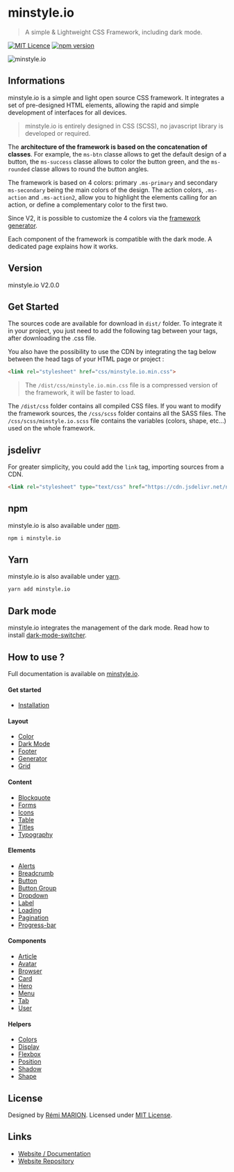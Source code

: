 # minstyle.io

> A simple & Lightweight CSS Framework, including dark mode.

[![MIT Licence](https://badges.frapsoft.com/os/mit/mit.svg?v=103)](https://opensource.org/licenses/mit-license.php)
[![npm version](https://badge.fury.io/js/minstyle.io.svg)](https://badge.fury.io/js/minstyle.io)

![minstyle.io](https://nsa40.casimages.com/img/2019/12/02//191202090524519052.png)

## Informations

minstyle.io is a simple and light open source CSS framework. It integrates a set of pre-designed HTML elements, allowing the rapid and simple development of interfaces for all devices.

> minstyle.io is entirely designed in CSS (SCSS), no javascript library is developed or required.

The **architecture of the framework is based on the concatenation of classes**. For example, the `ms-btn` classe allows to get the default design of a button, the `ms-success` classe allows to color the button green, and the `ms-rounded` classe allows to round the button angles.

The framework is based on 4 colors: primary `.ms-primary` and secondary `ms-secondary` being the main colors of the design.
The action colors, `.ms-action` and `.ms-action2`, allow you to highlight the elements calling for an action, or define a complementary color to the first two.

Since V2, it is possible to customize the 4 colors via the [framework generator](https://generator.minstyle.io/).

Each component of the framework is compatible with the dark mode. A dedicated page explains how it works.

## Version

minstyle.io V2.0.0

## Get Started

The sources code are available for download in `dist/` folder. To integrate it in your project, you just need to add the following tag between your <head> tags, after downloading the .css file.

You also have the possibility to use the CDN by integrating the tag below between the head tags of your HTML page or project :

```html
<link rel="stylesheet" href="css/minstyle.io.min.css">
```

> The `/dist/css/minstyle.io.min.css` file is a compressed version of the framework, it will be faster to load.


The `/dist/css` folder contains all compiled CSS files. If you want to modify the framework sources, the `/css/scss` folder contains all the SASS files. The `/css/scss/minstyle.io.scss` file contains the variables (colors, shape, etc...) used on the whole framework.
## jsdelivr

For greater simplicity, you could add the `link` tag, importing sources from a CDN.

```html
<link rel="stylesheet" type="text/css" href="https://cdn.jsdelivr.net/npm/minstyle.io@2.0.0/css/minstyle.io.css">
```

## npm

minstyle.io is also available under [npm](https://www.npmjs.com/package/minstyle.io).

```bash
npm i minstyle.io
```

## Yarn

minstyle.io is also available under [yarn](https://yarnpkg.com/en/package/minstyle.io).

```bash
yarn add minstyle.io
```

## Dark mode

minstyle.io integrates the management of the dark mode. Read how to install [dark-mode-switcher](https://github.com/Airmime/dark-mode-switcher).

## How to use ?

Full documentation is available on [minstyle.io](https://minstyle.io).

#### Get started

- [Installation](https://minstyle.io/docs/get-started/installation)

#### Layout

- [Color](https://minstyle.io/docs/Layout/colors)
- [Dark Mode](https://minstyle.io/docs/Layout/dark)
- [Footer](https://minstyle.io/docs/Layout/footer)
- [Generator](https://minstyle.io/docs/Layout/generator)
- [Grid](https://minstyle.io/docs/Layout/grid)

#### Content

- [Blockquote](https://minstyle.io/docs/contents/blockquote)
- [Forms](https://minstyle.io/docs/contents/forms)
- [Icons](https://minstyle.io/docs/contents/icons)
- [Table](https://minstyle.io/docs/contents/table)
- [Titles](https://minstyle.io/docs/contents/titles)
- [Typography](https://minstyle.io/docs/contents/typography)

#### Elements

- [Alerts](https://minstyle.io/docs/elements/alert)
- [Breadcrumb](https://minstyle.io/docs/elements/breadcrumb)
- [Button](https://minstyle.io/docs/elements/button)
- [Button Group](https://minstyle.io/docs/elements/button-group)
- [Dropdown](https://minstyle.io/docs/elements/dropdown)
- [Label](https://minstyle.io/docs/elements/label)
- [Loading](https://minstyle.io/docs/elements/loading)
- [Pagination](https://minstyle.io/docs/elements/pagination)
- [Progress-bar](https://minstyle.io/docs/elements/progress-bar)

#### Components

- [Article](https://minstyle.io/docs/components/article)
- [Avatar](https://minstyle.io/docs/components/avatar)
- [Browser](https://minstyle.io/docs/components/browser)
- [Card](https://minstyle.io/docs/components/card)
- [Hero](https://minstyle.io/docs/components/Hero)
- [Menu](https://minstyle.io/docs/components/menu)
- [Tab](https://minstyle.io/docs/components/tab)
- [User](https://minstyle.io/docs/components/user)

#### Helpers

- [Colors](https://minstyle.io/docs/helpers/colors)
- [Display](https://minstyle.io/docs/helpers/display)
- [Flexbox](https://minstyle.io/docs/helpers/flexbox)
- [Position](https://minstyle.io/docs/helpers/position)
- [Shadow](https://minstyle.io/docs/helpers/shadow)
- [Shape](https://minstyle.io/docs/helpers/shape)

## License

Designed by [Rémi MARION](https://remi-marion.fr). Licensed under [MIT License](https://github.com/Airmime/minstyle.io/blob/master/LICENSE).

## Links

- [Website / Documentation](https://minstyle.io/)
- [Website Repository](https://github.com/Airmime/minstyle.io-Website)
